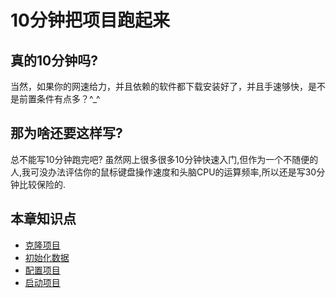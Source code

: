# 10分钟把项目跑起来

## 真的10分钟吗?
当然，如果你的网速给力，并且依赖的软件都下载安装好了，并且手速够快，是不是前置条件有点多？^_^

## 那为啥还要这样写?
总不能写10分钟跑完吧? 虽然网上很多很多10分钟快速入门,但作为一个不随便的人,我可没办法评估你的鼠标键盘操作速度和头脑CPU的运算频率,所以还是写30分钟比较保险的.

## 本章知识点
- [克隆项目](./clone.md)
- [初始化数据](./initDb.md)
- [配置项目](./config.md)
- [启动项目](./startup.md)